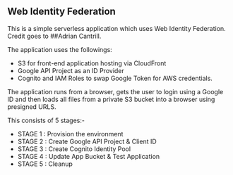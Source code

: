 ## Web Identity Federation
This is a simple serverless application which uses Web Identity Federation. Credit goes to ##Adrian Cantrill.

The application uses the followings: 
- S3 for front-end application hosting via CloudFront
- Google API Project as an ID Provider
- Cognito and IAM Roles to swap Google Token for AWS credentials.
  
The application runs from a browser, gets the user to login using a Google ID and then loads all files from a private S3 bucket into a browser using presigned URLS.

This consists of 5 stages:-

- STAGE 1 : Provision the environment
- STAGE 2 : Create Google API Project & Client ID
- STAGE 3 : Create Cognito Identity Pool
- STAGE 4 : Update App Bucket & Test Application
- STAGE 5 : Cleanup
